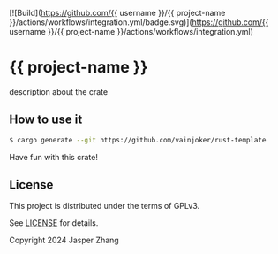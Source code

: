 [![Build](https://github.com/{{ username }}/{{ project-name }}/actions/workflows/integration.yml/badge.svg)](https://github.com/{{ username }}/{{ project-name }}/actions/workflows/integration.yml)

# {{ project-name }}

description about the crate

## How to use it

```bash
$ cargo generate --git https://github.com/vainjoker/rust-template
```

Have fun with this crate!

## License

This project is distributed under the terms of GPLv3.

See [LICENSE](LICENSE) for details.

Copyright 2024 Jasper Zhang
